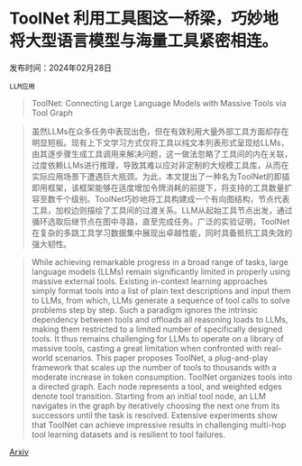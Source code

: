 # ToolNet 利用工具图这一桥梁，巧妙地将大型语言模型与海量工具紧密相连。

发布时间：2024年02月28日

`LLM应用`

> ToolNet: Connecting Large Language Models with Massive Tools via Tool Graph

> 虽然LLMs在众多任务中表现出色，但在有效利用大量外部工具方面却存在明显短板。现有上下文学习方式仅将工具以纯文本列表形式呈现给LLMs，由其逐步骤生成工具调用来解决问题，这一做法忽略了工具间的内在关联，过度依赖LLMs进行推理，导致其难以应对非定制的大规模工具库，从而在实际应用场景下遭遇巨大瓶颈。为此，本文提出了一种名为ToolNet的即插即用框架，该框架能够在适度增加令牌消耗的前提下，将支持的工具数量扩容至数千个级别。ToolNet巧妙地将工具构建成一个有向图结构，节点代表工具，加权边则描绘了工具间的过渡关系。LLM从起始工具节点出发，通过循环选取后继节点在图中寻路，直至完成任务。广泛的实验证明，ToolNet在复杂的多跳工具学习数据集中展现出卓越性能，同时具备抵抗工具失效的强大韧性。

> While achieving remarkable progress in a broad range of tasks, large language models (LLMs) remain significantly limited in properly using massive external tools. Existing in-context learning approaches simply format tools into a list of plain text descriptions and input them to LLMs, from which, LLMs generate a sequence of tool calls to solve problems step by step. Such a paradigm ignores the intrinsic dependency between tools and offloads all reasoning loads to LLMs, making them restricted to a limited number of specifically designed tools. It thus remains challenging for LLMs to operate on a library of massive tools, casting a great limitation when confronted with real-world scenarios. This paper proposes ToolNet, a plug-and-play framework that scales up the number of tools to thousands with a moderate increase in token consumption. ToolNet organizes tools into a directed graph. Each node represents a tool, and weighted edges denote tool transition. Starting from an initial tool node, an LLM navigates in the graph by iteratively choosing the next one from its successors until the task is resolved. Extensive experiments show that ToolNet can achieve impressive results in challenging multi-hop tool learning datasets and is resilient to tool failures.

[Arxiv](https://arxiv.org/abs/2403.00839)